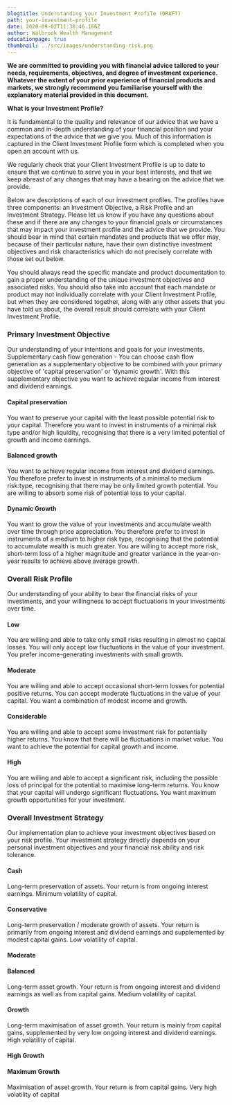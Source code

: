```yaml
---
blogtitle: Understanding your Investment Profile (DRAFT)
path: your-investment-profile
date: 2020-09-02T11:38:46.166Z
author: Walbrook Wealth Management
educationpage: true
thumbnail: ../src/images/understanding-risk.png
---
```

**We are committed to providing you with financial advice tailored to your needs, requirements, objectives, and degree of investment experience. Whatever the extent of your prior experience of financial products and markets, we strongly recommend you familiarise yourself with the explanatory material provided in this document.**

**What is your Investment Profile?**

It is fundamental to the quality and relevance of our advice that we have a common and in-depth understanding of your financial position and your expectations of the advice that we give you. Much of this information is captured in the Client Investment Profile form which is completed when you open an account with us.

We regularly check that your Client Investment Profile is up to date to ensure that we continue to serve you in your best interests, and that we keep abreast of any changes that may have a bearing on the advice that we provide.

Below are descriptions of each of our investment profiles. The profiles have three components: an Investment Objective, a Risk Profile and an Investment Strategy. Please let us know if you have any questions about these and if there are any changes to your financial goals or circumstances that may impact your investment profile and the advice that we provide. You should bear in mind that certain mandates and products that we offer may, because of their particular nature, have their own distinctive investment objectives and risk characteristics which do not precisely correlate with those set out below.

You should always read the specific mandate and product documentation to gain a proper understanding of the unique investment objectives and associated risks. You should also take into account that each mandate or product may not individually correlate with your Client Investment Profile, but when they are considered together, along with any other assets that you have told us about, the overall result should correlate with your Client Investment Profile.

### Primary Investment Objective

Our understanding of your intentions and goals for your investments. Supplementary cash flow generation - You can choose cash flow generation as a supplementary objective to be combined with your primary objective of 'capital preservation' or 'dynamic growth'. With this supplementary objective you want to achieve regular income from interest and dividend earnings.

#### Capital preservation

You want to preserve your capital with the least possible potential risk to your capital. There­fore you want to invest in instruments of a minimal risk type and/or high liquidity, recognising that there is a very limited potential of growth and income earnings.

#### Balanced growth

You want to achieve regular income from interest and dividend earnings. You therefore prefer to invest in instruments of a minimal to medium risk:type, recognising that there may be only limited growth potential. You are willing to absorb some risk of potential loss to your capital.

#### Dynamic Growth

You want to grow the value of your investments and accumulate wealth over time through price appreciation. You therefore prefer to invest in instruments of a medium to higher risk type, recognising that the potential to accumulate wealth is much greater. You are willing to accept more risk, short-term loss of a higher magnitude and greater variance in the year-on-year results to achieve above average growth.

### Overall Risk Profile

Our understanding of your ability to bear the financial risks of your investments, and your willingness to accept fluctuations in your investments over time.

#### Low

You are willing and able to take only small risks resulting in almost no capital losses. You will only accept low fluctuations in the value of your investment. You prefer income-generating investments with small growth.

#### Moderate

You are willing and able to accept occasional short-term losses for potential positive returns. You can accept moderate fluctuations in the value of your capital. You want a combination of modest income and growth.

#### Considerable

You are willing and able to accept some investment risk for potentially higher returns. You know that there will be fluctuations in market value. You want to achieve the potential for capital growth and income.

#### High

You are willing and able to accept a significant risk, including the possible loss of principal for the potential to maximise long-term returns. You know that your capital will undergo significant fluctuations. You want maximum growth opportunities for your investment.

### Overall Investment Strategy

Our implementation plan to achieve your investment objectives based on your risk profile. Your investment strategy directly depends on your personal investment objectives and your financial risk ability and risk tolerance.

#### Cash

Long-term preservation of assets. Your return is from ongoing interest earnings. Minimum volatility of capital.

#### Conservative

Long-term preservation / moderate growth of assets. Your return is primarily from ongoing interest and dividend earnings and supplemented by modest capital gains. Low volatility of capital.

#### Moderate

#### Balanced

Long-term asset growth. Your return is from ongoing interest and dividend earnings as well as from capital gains. Medium volatility of capital.

#### Growth

Long-term maximisation of asset growth. Your return is mainly from capital gains, supplemented by very low ongoing interest and dividend earnings. High volatility of capital.

#### High Growth

#### Maximum Growth

Maximisation of asset growth. Your return is from capital gains. Very high volatility of capital
